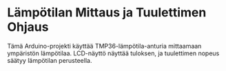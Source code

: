 # Lämpötilan Mittaus ja Tuulettimen Ohjaus
Tämä Arduino-projekti käyttää TMP36-lämpötila-anturia mittaamaan ympäristön lämpötilaa. LCD-näyttö näyttää tuloksen, ja tuulettimen nopeus säätyy lämpötilan perusteella. 


